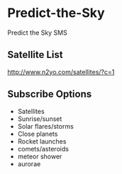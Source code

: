 Predict-the-Sky
===============

Predict the Sky SMS


## Satellite List ##
http://www.n2yo.com/satellites/?c=1

## Subscribe Options ##
- Satellites
- Sunrise/sunset
- Solar flares/storms
- Close planets
- Rocket launches
- comets/asteroids
- meteor shower
- aurorae